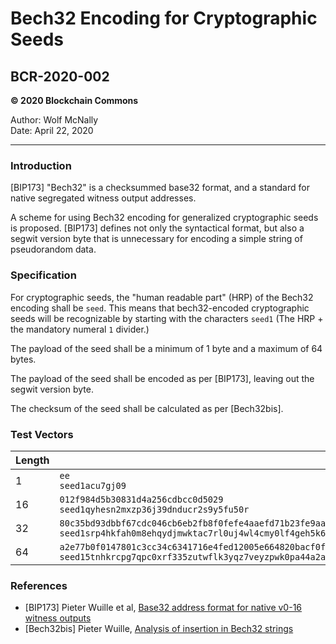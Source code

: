 # Bech32 Encoding for Cryptographic Seeds
## BCR-2020-002

**© 2020 Blockchain Commons**

Author: Wolf McNally<br/>
Date: April 22, 2020

---

### Introduction

[BIP173] "Bech32" is a checksummed base32 format, and a standard for native segregated witness output addresses.

A scheme for using Bech32 encoding for generalized cryptographic seeds is proposed. [BIP173] defines not only the syntactical format, but also a segwit version byte that is unnecessary for encoding a simple string of pseudorandom data.

### Specification

For cryptographic seeds, the "human readable part" (HRP) of the Bech32 encoding shall be `seed`. This means that bech32-encoded cryptographic seeds will be recognizable by starting with the characters `seed1` (The HRP + the mandatory numeral `1` divider.)

The payload of the seed shall be a minimum of 1 byte and a maximum of 64 bytes.

The payload of the seed shall be encoded as per [BIP173], leaving out the segwit version byte.

The checksum of the seed shall be calculated as per [Bech32bis].

### Test Vectors

| Length | Hex/Bech32 |
|--------|------------|
| 1 | `ee`<br/>`seed1acu7gj09` |
| 16 | `012f984d5b30831d4a256cdbcc0d5029`<br/>`seed1qyhesn2mxzp36j39dnducr2s9y5fu50r` |
| 32 | `80c35bd93dbbf67cdc046cb6eb2fb8f0fefe4aaefd71b23fe9aa337a5b537e19`<br/>`seed1srp4hkfah0m8ehqydjmwktac7rl0uj4wl4cmy0lf4geh5k6n0cvsj4f3dy` |
| 64 | `a2e77b0f0147801c3cc34c6341716e4fed12005e664820bacf0f6b5eabb1fcfff5ca2bdd1a25dc4f7354df3a430a7bce2d8eb63ae69e7e90a8f689002cae156a`<br/>`seed15tnhkrcpg7qpc0xrf335zutwflk3yqz7veyzpwk0pa44a2a3lnlltj3tm5dzthz0wd2d7wjrpfauutvwkcawd8n7jz50dzgq9jhp26sxcqn82` |

### References

* [BIP173] Pieter Wuille et al, [Base32 address format for native v0-16 witness outputs
](https://github.com/bitcoin/bips/blob/master/bip-0173.mediawiki)
* [Bech32bis] Pieter Wuille, [Analysis of insertion in Bech32 strings](https://gist.github.com/sipa/a9845b37c1b298a7301c33a04090b2eb)
